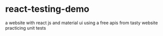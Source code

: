 # react-testing-demo
a website with react js and material ui using a free apis from tasty website practicing unit tests
